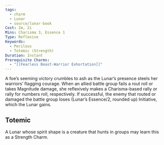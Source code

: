 ```yaml
---
tags:
  - charm
  - Lunar
  - source/lunar-book
Cost: 2m, 2i
Mins: Charisma 3, Essence 1
Type: Reflexive
Keywords:
  - Perilous
  - Totemic (Strength)
Duration: Instant
Prerequisite Charms:
  - "[[Fearless Beast-Warrior Exhortation]]"
---
```

A foe’s seeming victory crumbles to ash as the Lunar’s presence steels her warriors’ flagging courage. When an allied battle group fails a rout roll or takes Magnitude damage, she reflexively makes a Charisma-based rally or rally for numbers roll, respectively. If successful, the enemy that routed or damaged the battle group loses (Lunar’s Essence/2, rounded up) Initiative, which the Lunar gains. 
## Totemic 

A Lunar whose spirit shape is a creature that hunts in groups may learn this as a Strength Charm.